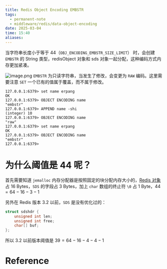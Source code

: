 ```yaml
---
title: Redis Object Encoding EMBSTR
tags:
  - permanent-note
  - middleware/redis/data-object-encoding
date: 2025-03-04
time: 15:40
aliases:
---
```

当字符串长度小于等于 44（`OBJ_ENCODING_EMBSTR_SIZE_LIMIT`） 时，会创建 `EMBSTR` 的 String 类型，redisObject 对象和 sds 对象一起分配，这种编码方式内存更加紧凑。

![image.png](https://images.hnzhrh.com/note/20241210222742.png)
`EMBSTR` 为只读字符串，当发生了修改，会变更为 `RAW` 编码。这里需要注意 `SET` 一个已有的值属于覆盖，而不属于修改。

```shell
127.0.0.1:6379> set name erpang
OK
127.0.0.1:6379> OBJECT ENCODING name
"embstr"
127.0.0.1:6379> APPEND name -shi
(integer) 10
127.0.0.1:6379> OBJECT ENCODING name
"raw"
127.0.0.1:6379> set name erpang
OK
127.0.0.1:6379> OBJECT ENCODING name
"embstr"
127.0.0.1:6379> 
```

# 为什么阈值是 44 呢？

首先需要知道 `jemalloc` 内存分配器是按照固定的块分配内存大小的，[Redis 对象](Redis%20对象.md) 占 16 Bytes，`SDS` 的字段占 3 Bytes，加上 `char` 数组的终止符 `\0` 占 1 Byte，$44 = 64 - 16 -3 -1$

另外在 Redis 版本 3.2 以前，`SDS` 是没有优化过的：
```c
struct sdshdr {
    unsigned int len;
    unsigned int free;
    char[] buf;
};
```

所以 3.2 以前版本阈值是 $39 = 64 - 16 - 4 -4 - 1$
# Reference